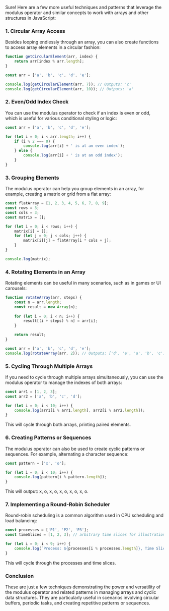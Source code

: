 Sure! Here are a few more useful techniques and patterns that leverage the modulus operator and similar concepts to work with arrays and other structures in JavaScript:

### 1. Circular Array Access
Besides looping endlessly through an array, you can also create functions to access array elements in a circular fashion:

```javascript
function getCircularElement(arr, index) {
    return arr[index % arr.length];
}

const arr = ['a', 'b', 'c', 'd', 'e'];

console.log(getCircularElement(arr, 7)); // Outputs: 'c'
console.log(getCircularElement(arr, 10)); // Outputs: 'a'
```

### 2. Even/Odd Index Check
You can use the modulus operator to check if an index is even or odd, which is useful for various conditional styling or logic:

```javascript
const arr = ['a', 'b', 'c', 'd', 'e'];

for (let i = 0; i < arr.length; i++) {
    if (i % 2 === 0) {
        console.log(arr[i] + ' is at an even index');
    } else {
        console.log(arr[i] + ' is at an odd index');
    }
}
```

### 3. Grouping Elements
The modulus operator can help you group elements in an array, for example, creating a matrix or grid from a flat array:

```javascript
const flatArray = [1, 2, 3, 4, 5, 6, 7, 8, 9];
const rows = 3;
const cols = 3;
const matrix = [];

for (let i = 0; i < rows; i++) {
    matrix[i] = [];
    for (let j = 0; j < cols; j++) {
        matrix[i][j] = flatArray[i * cols + j];
    }
}

console.log(matrix);
```

### 4. Rotating Elements in an Array
Rotating elements can be useful in many scenarios, such as in games or UI carousels:

```javascript
function rotateArray(arr, steps) {
    const n = arr.length;
    const result = new Array(n);
    
    for (let i = 0; i < n; i++) {
        result[(i + steps) % n] = arr[i];
    }

    return result;
}

const arr = ['a', 'b', 'c', 'd', 'e'];
console.log(rotateArray(arr, 2)); // Outputs: ['d', 'e', 'a', 'b', 'c']
```

### 5. Cycling Through Multiple Arrays
If you need to cycle through multiple arrays simultaneously, you can use the modulus operator to manage the indexes of both arrays:

```javascript
const arr1 = [1, 2, 3];
const arr2 = ['a', 'b', 'c', 'd'];

for (let i = 0; i < 10; i++) {
    console.log(arr1[i % arr1.length], arr2[i % arr2.length]);
}
```

This will cycle through both arrays, printing paired elements.

### 6. Creating Patterns or Sequences
The modulus operator can also be used to create cyclic patterns or sequences. For example, alternating a character sequence:

```javascript
const pattern = ['x', 'o'];

for (let i = 0; i < 10; i++) {
    console.log(pattern[i % pattern.length]);
}
```

This will output: x, o, x, o, x, o, x, o, x, o.

### 7. Implementing a Round-Robin Scheduler
Round-robin scheduling is a common algorithm used in CPU scheduling and load balancing:

```javascript
const processes = ['P1', 'P2', 'P3'];
const timeSlices = [1, 2, 3]; // arbitrary time slices for illustration

for (let i = 0; i < 9; i++) {
    console.log(`Process: ${processes[i % processes.length]}, Time Slice: ${timeSlices[i % timeSlices.length]}`);
}
```

This will cycle through the processes and time slices.

### Conclusion
These are just a few techniques demonstrating the power and versatility of the modulus operator and related patterns in managing arrays and cyclic data structures. They are particularly useful in scenarios involving circular buffers, periodic tasks, and creating repetitive patterns or sequences.
